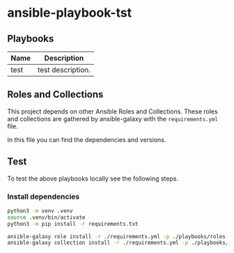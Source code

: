 # ansible-playbook-tst

## Playbooks

| Name               | Description                                                   |
|--------------------|---------------------------------------------------------------|
| test | test description. |

## Roles and Collections

This project depends on other Ansible Roles and Collections. These roles and collections are gathered by ansible-galaxy with the ``requirements.yml`` file.

In this file you can find the dependencies and versions.

## Test

To test the above playbooks locally see the following steps.

### Install dependencies

```bash
python3 -m venv .venv
source .venv/bin/activate
python3 -m pip install -r requirements.txt

ansible-galaxy role install -r ./requirements.yml -p ./playbooks/roles --force
ansible-galaxy collection install -r ./requirements.yml -p ./playbooks/collections --force
```


